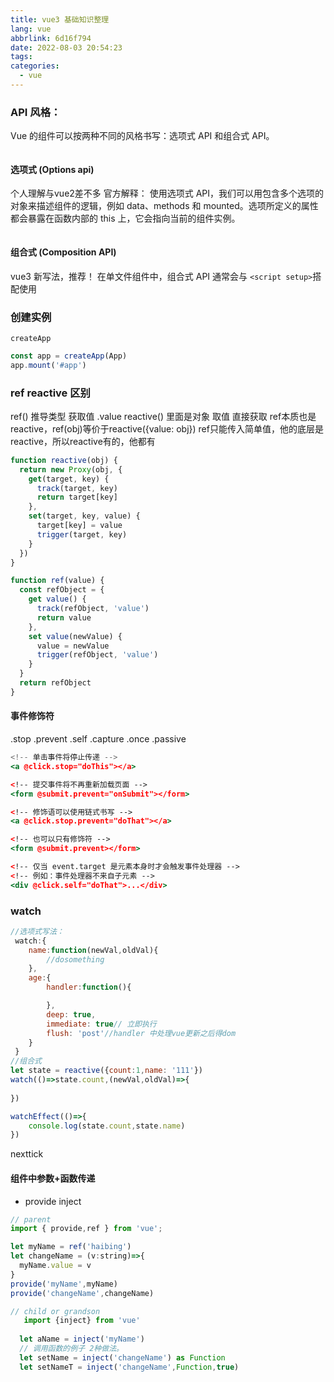 ```yaml
---
title: vue3 基础知识整理
lang: vue
abbrlink: 6d16f794
date: 2022-08-03 20:54:23
tags:
categories:
  - vue
---
```



### API 风格：

Vue 的组件可以按两种不同的风格书写：选项式 API 和组合式 API。
<!--more-->
```javaScript


```

#### 选项式 (Options api)
个人理解与vue2差不多
官方解释： 使用选项式 API，我们可以用包含多个选项的对象来描述组件的逻辑，例如 data、methods 和 mounted。选项所定义的属性都会暴露在函数内部的 this 上，它会指向当前的组件实例。




```javascript
```



#### 组合式 (Composition API)
vue3 新写法，推荐！ 
在单文件组件中，组合式 API 通常会与 `<script setup>`搭配使用

### 创建实例
`createApp`

```javaScript
const app = createApp(App)
app.mount('#app')
```

### ref reactive 区别

ref() 推导类型   获取值 .value
reactive() 里面是对象  取值 直接获取
ref本质也是reactive，ref(obj)等价于reactive({value: obj})
ref只能传入简单值，他的底层是reactive，所以reactive有的，他都有

```javaScript
function reactive(obj) {
  return new Proxy(obj, {
    get(target, key) {
      track(target, key)
      return target[key]
    },
    set(target, key, value) {
      target[key] = value
      trigger(target, key)
    }
  })
}

function ref(value) {
  const refObject = {
    get value() {
      track(refObject, 'value')
      return value
    },
    set value(newValue) {
      value = newValue
      trigger(refObject, 'value')
    }
  }
  return refObject
}
```

 #### 事件修饰符
.stop
.prevent
.self
.capture
.once
.passive

```jsx
<!-- 单击事件将停止传递 -->
<a @click.stop="doThis"></a>

<!-- 提交事件将不再重新加载页面 -->
<form @submit.prevent="onSubmit"></form>

<!-- 修饰语可以使用链式书写 -->
<a @click.stop.prevent="doThat"></a>

<!-- 也可以只有修饰符 -->
<form @submit.prevent></form>

<!-- 仅当 event.target 是元素本身时才会触发事件处理器 -->
<!-- 例如：事件处理器不来自子元素 -->
<div @click.self="doThat">...</div>
```

### watch

```javaScript
//选项式写法：
 watch:{
    name:function(newVal,oldVal){
        //dosomething
    },
    age:{
        handler:function(){

        },
        deep: true,
        immediate: true// 立即执行
        flush: 'post'//handler 中处理vue更新之后得dom 
    }
 }
//组合式
let state = reactive({count:1,name: '111'})
watch(()=>state.count,(newVal,oldVal)=>{
    
})

watchEffect(()=>{
    console.log(state.count,state.name)
})
 ```


 nexttick

#### 组件中参数+函数传递
+ provide inject
```javaScript
// parent
import { provide,ref } from 'vue';

let myName = ref('haibing')
let changeName = (v:string)=>{
  myName.value = v
}
provide('myName',myName)
provide('changeName',changeName)
```
```javaScript
// child or grandson
   import {inject} from 'vue'
  
  let aName = inject('myName')
  // 调用函数的例子 2种做法。
  let setName = inject('changeName') as Function 
  let setNameT = inject('changeName',Function,true)
```